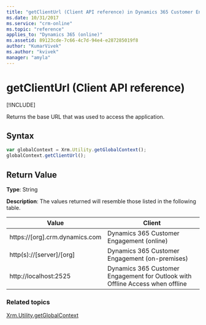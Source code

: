 ```yaml
---
title: "getClientUrl (Client API reference) in Dynamics 365 Customer Engagement| MicrosoftDocs"
ms.date: 10/31/2017
ms.service: "crm-online"
ms.topic: "reference"
applies_to: "Dynamics 365 (online)"
ms.assetid: 89123cde-7c66-4c7d-94e4-e287285019f8
author: "KumarVivek"
ms.author: "kvivek"
manager: "amyla"
---
```

# getClientUrl (Client API reference)

[!INCLUDE[](../../../../../includes/cc_applies_to_update_9_0_0.md)]

Returns the base URL that was used to access the application.

## Syntax

```JavaScript
var globalContext = Xrm.Utility.getGlobalContext();
globalContext.getClientUrl();
``` 

## Return Value

**Type**: String

**Description**: The values returned will resemble those listed in the following table.


|             Value              |                                    Client                                     |
|--------------------------------|-------------------------------------------------------------------------------|
| https://[org].crm.dynamics.com |                   Dynamics 365 Customer Engagement (online)                   |
|    http(s)://[server]/[org]    |                Dynamics 365 Customer Engagement (on-premises)                 |
|     http://localhost:2525      | Dynamics 365 Customer Engagement for Outlook with Offline Access when offline |

### Related topics

[Xrm.Utility.getGlobalContext](../getGlobalContext.md)





